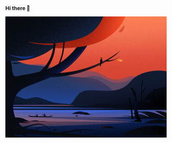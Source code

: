 ### Hi there 👋

<div>
  <img src="https://github.com/Prathamesh47/Prathamesh47/blob/main/assets/Shimmer.png">
</div>



<!--
**Prathamesh47/Prathamesh47** is a ✨ _special_ ✨ repository because its `README.md` (this file) appears on your GitHub profile.

Here are some ideas to get you started:

- 🔭 I’m currently working on ...
- 🌱 I’m currently learning ...
- 👯 I’m looking to collaborate on ...
- 🤔 I’m looking for help with ...
- 💬 Ask me about ...
- 📫 How to reach me: ...
- 😄 Pronouns: ...
- ⚡ Fun fact: ...
-->
